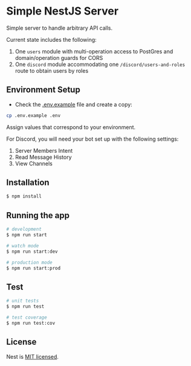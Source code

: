 # Simple NestJS Server

Simple server to handle arbitrary API calls. 

Current state includes the following:

1. One `users` module with multi-operation access to PostGres and domain/operation guards for CORS
2. One `discord` module accommodating one `/discord/users-and-roles` route to obtain users by roles

## Environment Setup

- Check the [.env.example](.env.example) file and create a copy:

```bash
cp .env.example .env
```

Assign values that correspond to your environment. 

For Discord, you will need your bot set up with the following settings:

1. Server Members Intent
2. Read Message History
3. View Channels

## Installation

```bash
$ npm install
```

## Running the app

```bash
# development
$ npm run start

# watch mode
$ npm run start:dev

# production mode
$ npm run start:prod
```

## Test

```bash
# unit tests
$ npm run test

# test coverage
$ npm run test:cov
```

## License

Nest is [MIT licensed](LICENSE).
